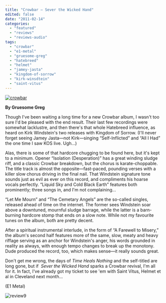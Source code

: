 ```yaml
---
title: "Crowbar – Sever the Wicked Hand"
edited: false
date: "2011-02-14"
categories:
  - "featured"
  - "reviews"
  - "reviews-audio"
tags:
  - "crowbar"
  - "e1-metal"
  - "gruesome-greg"
  - "hatebreed"
  - "helmet"
  - "jamey-jasta"
  - "kingdom-of-sorrow"
  - "kirk-winsdtein"
  - "saint-vitus"
---
```


[![](http://www.hellbound.ca/wp-content/uploads/2011/02/crowbar.jpg "crowbar")](http://www.hellbound.ca/wp-content/uploads/2011/02/crowbar.jpg)

**By Gruesome Greg**

Though I've been waiting a long time for a new Crowbar album, I wasn't too sure I'd be pleased with the end result. Their last few recordings were somewhat lacklustre, and then there's that whole Hatebreed influence, as heard on Kirk Windstein's two releases with Kingdom of Sorrow. (I'll never forget seeing Jamey Jasta—not Kirk—singing “Self-Inflicted” and “All I Had” the one time I saw KOS live. Ugh...)

Alas, there is some of that hardcore chugging to be found here, but it's kept to a minimum. Opener “Isolation (Desperation)” has a great winding sludge riff, and a classic Crowbar breakdown, but the chorus is karate-choppable. The title track is almost the opposite—fast-paced, pounding verses with a killer slow chorus driving in the final nail. That Windstein signature tone sounds just as evil as ever on this record, and compliments his hoarse vocals perfectly. “Liquid Sky and Cold Black Earth” features both prominently; three songs in, and I'm not complaining...

“Let Me Mourn” and “The Cemetary Angels” are the so-called singles, released ahead of time on the internet. The former sees Windstein soar above a downtuned, mournful sludge barrage, while the latter is a barn-burning hardcore stomp that ends on a slow note. While not my favourite tunes on the album, both are pretty decent.

After a spiritual instrumental interlude, in the form of “A Farewell to Misery,” the album's second half features more of the same, slow, meaty and heavy riffage serving as an anchor for Windstein's anger, his words grounded in reality as always, with enough tempo changes to break up the monotony. Dude produced the record, too, which makes sense—it really sounds great.

Don't get me wrong, the days of _Time Heals Nothing_ and the self-titled are long gone, but if  _Sever the Wicked Hand_ sparks a Crowbar revival, I'm all for it. In fact, I've already got my ticket to see 'em with Saint Vitus, Helmet et al in Cleveland next month...

(E1 Metal)

![](http://www.hellbound.ca/wp-content/uploads/2009/05/review9.png "review9")
